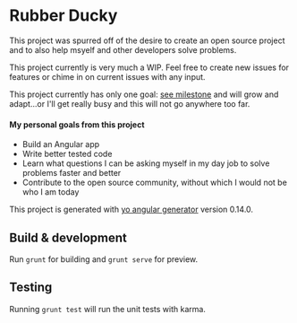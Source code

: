 # Rubber Ducky

This project was spurred off of the desire to create an open source project and to also help msyelf and other developers solve problems.

This project currently is very much a WIP. Feel free to create new issues for features or chime in on current issues with any input.

This project currently has only one goal: [see milestone](https://github.com/peterramsing/rubber-ducky/milestones/Initial%20Working%20Prototype) and will grow and adapt...or I'll get really busy and this will not go anywhere too far.


#### My personal goals from this project
- Build an Angular app
- Write better tested code
- Learn what questions I can be asking myself in my day job to solve problems faster and better
- Contribute to the open source community, without which I would not be who I am today




This project is generated with [yo angular generator](https://github.com/yeoman/generator-angular)
version 0.14.0.

## Build & development

Run `grunt` for building and `grunt serve` for preview.

## Testing

Running `grunt test` will run the unit tests with karma.
